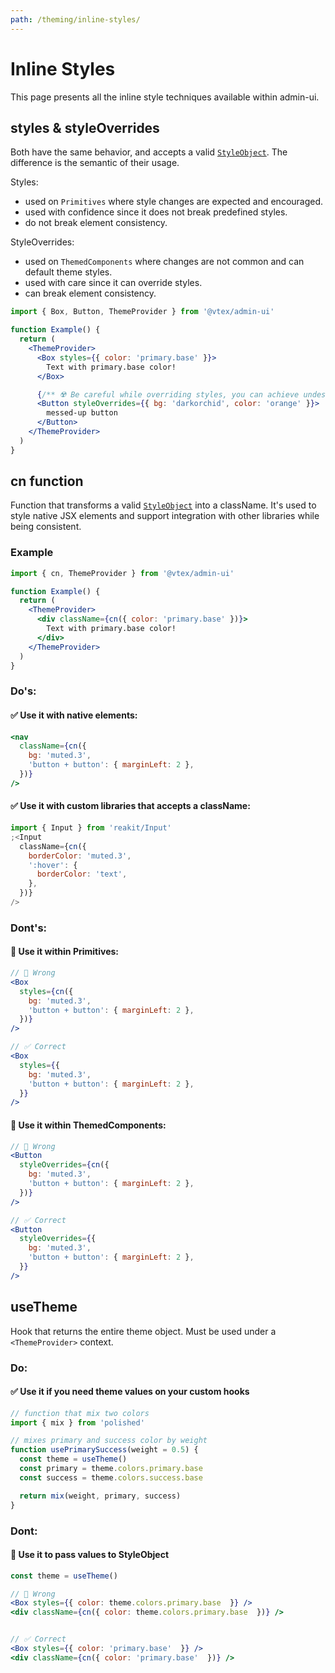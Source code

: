 ```yaml
---
path: /theming/inline-styles/
---
```


# Inline Styles

This page presents all the inline style techniques available within admin-ui.

## styles & styleOverrides

Both have the same behavior, and accepts a valid [`StyleObject`](/theming/style-object/). The difference is the semantic of their usage.

Styles:

- used on `Primitives` where style changes are expected and encouraged.
- used with confidence since it does not break predefined styles.
- do not break element consistency.

StyleOverrides:

- used on `ThemedComponents` where changes are not common and can default theme styles.
- used with care since it can override styles.
- can break element consistency.

```jsx
import { Box, Button, ThemeProvider } from '@vtex/admin-ui'

function Example() {
  return (
    <ThemeProvider>
      <Box styles={{ color: 'primary.base' }}>
        Text with primary.base color!
      </Box>

      {/** ☢️ Be careful while overriding styles, you can achieve undesired results */}
      <Button styleOverrides={{ bg: 'darkorchid', color: 'orange' }}>
        messed-up button
      </Button>
    </ThemeProvider>
  )
}
```

## cn function

Function that transforms a valid [`StyleObject`](/theming/style-object/) into a className. It's used to style native JSX elements and support integration with other libraries while being consistent.

### Example

```jsx
import { cn, ThemeProvider } from '@vtex/admin-ui'

function Example() {
  return (
    <ThemeProvider>
      <div className={cn({ color: 'primary.base' })}>
        Text with primary.base color!
      </div>
    </ThemeProvider>
  )
}
```

### Do's:

#### ✅ Use it with native elements:

```jsx static
<nav
  className={cn({
    bg: 'muted.3',
    'button + button': { marginLeft: 2 },
  })}
/>
```

#### ✅ Use it with custom libraries that accepts a className:

```jsx static
import { Input } from 'reakit/Input'
;<Input
  className={cn({
    borderColor: 'muted.3',
    ':hover': {
      borderColor: 'text',
    },
  })}
/>
```

### Dont's:

#### 🚫 Use it within Primitives:

```jsx static
// 🚫 Wrong
<Box
  styles={cn({
    bg: 'muted.3',
    'button + button': { marginLeft: 2 },
  })}
/>

// ✅ Correct
<Box
  styles={{
    bg: 'muted.3',
    'button + button': { marginLeft: 2 },
  }}
/>
```

#### 🚫 Use it within ThemedComponents:

```jsx static
// 🚫 Wrong
<Button
  styleOverrides={cn({
    bg: 'muted.3',
    'button + button': { marginLeft: 2 },
  })}
/>

// ✅ Correct
<Button
  styleOverrides={{
    bg: 'muted.3',
    'button + button': { marginLeft: 2 },
  }}
/>
```

## useTheme

Hook that returns the entire theme object. Must be used under a `<ThemeProvider>` context.

### Do:

#### ✅ Use it if you need theme values on your custom hooks

```jsx static
// function that mix two colors
import { mix } from 'polished'

// mixes primary and success color by weight
function usePrimarySuccess(weight = 0.5) {
  const theme = useTheme()
  const primary = theme.colors.primary.base
  const success = theme.colors.success.base

  return mix(weight, primary, success)
}
```

### Dont:

#### 🚫 Use it to pass values to StyleObject

```jsx static
const theme = useTheme()

// 🚫 Wrong
<Box styles={{ color: theme.colors.primary.base  }} />
<div className={cn({ color: theme.colors.primary.base  })} />


// ✅ Correct
<Box styles={{ color: 'primary.base'  }} />
<div className={cn({ color: 'primary.base'  })} />
```
